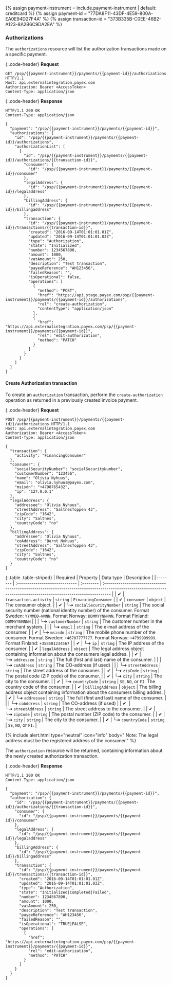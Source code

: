 {% assign payment-instrument = include.payment-instrument | default: creditcard %}
{% assign payment-id = "77DA8F11-43DF-4E59-800A-EA0E94D27F4A" %}
{% assign transaction-id = "373B335B-C0EE-46B2-A123-8A2B6C9DA2EA" %}

### Authorizations

The `authorizations` resource will list the authorization transactions
made on a specific payment.

{:.code-header}
**Request**

```http
GET /psp/{{payment-instrument}}/payments/{{payment-id}}/authorizations HTTP/1.1
Host: api.externalintegration.payex.com
Authorization: Bearer <AccessToken>
Content-Type: application/json
```

{:.code-header}
**Response**

```http
HTTP/1.1 200 OK
Content-Type: application/json

{
  "payment": "/psp/{{payment-instrument}}/payments/{{payment-id}}",
  "authorizations": {
    "id": "/psp/{{payment-instrument}}/payments/{{payment-id}}/authorizations",
    "authorizationList": [
      {
        "id": "/psp/{{payment-instrument}}/payments/{{payment-id}}/authorizations/{{transaction-id}}",
        "consumer": {
          "id": "/psp/{{payment-instrument}}/payments/{{payment-id}}/consumer"
        },
        "legalAddress": {
          "id": "/psp/{{payment-instrument}}/payments/{{payment-id}}/legaladdress"
        },
        "billingAddress": {
          "id": "/psp/{{payment-instrument}}/payments/{{payment-id}}/billingaddress"
        },
        "transaction": {
          "id": "/psp/{{payment-instrument}}/payments/{{payment-id}}/transactions/{{transaction-id}}",
          "created": "2016-09-14T01:01:01.01Z",
          "updated": "2016-09-14T01:01:01.03Z",
          "type": "Authorization",
          "state": "Initialized",
          "number": 1234567890,
          "amount": 1000,
          "vatAmount": 250,
          "description": "Test transaction",
          "payeeReference": "AH123456",
          "failedReason": "",
          "isOperational": false,
          "operations": [
            {
              "method": "POST",
              "href": "https://api.stage.payex.com/psp/{{payment-instrument}}/payments/{{payment-id}}/authorizations",
              "rel": "create-authorization",
              "contentType": "application/json"
            },
            {
              "href": "https://api.externalintegration.payex.com/psp/{{payment-instrument}}/payments/{{payment-id}}",
              "rel": "edit-authorization",
              "method": "PATCH"
            }
          ]
        }
      }
    ]
  }
}
```

#### Create Authorization transaction

To create an `authorization` transaction, perform the `create-authorization`
operation as returned in a previously created invoice payment.

{:.code-header}
**Request**

```http
POST /psp/{{payment-instrument}}/payments/{{payment-id}}/authorizations HTTP/1.1
Host: api.externalintegration.payex.com
Authorization: Bearer <AccessToken>
Content-Type: application/json

{
  "transaction": {
    "activity": "FinancingConsumer"
  },
  "consumer": {
    "socialSecurityNumber": "socialSecurityNumber",
    "customerNumber": "123456",
    "name": "Olivia Nyhuus",
    "email": "olivia.nyhuus@payex.com",
    "msisdn": "+4798765432",
    "ip": "127.0.0.1"
  },
  "legalAddress": {
    "addressee": "Olivia Nyhuus",
    "streetAddress": "SaltnesToppen 43",
    "zipCode": "1642",
    "city": "Saltnes",
    "countryCode": "no"
  },
  "billingAddress": {
    "addressee": "Olivia Nyhuus",
    "coAddress": "Bernt Nyhuus",
    "streetAddress": "SaltnesToppen 43",
    "zipCode": "1642",
    "city": "Saltnes",
    "countryCode": "no"
  }
}
```

{:.table .table-striped}
| Required | Property                       | Data type | Description                                                                                                                                                      |
| :------- | :----------------------------- | :-------- | :--------------------------------------------------------------------------------------------------------------------------------------------------------------- |
| ✔︎︎︎︎︎   | `transaction.activity`         | `string`  | `FinancingConsumer`                                                                                                                                              |
| ✔︎︎︎︎︎   | `consumer`                     | `object`  | The consumer object.                                                                                                                                             |
| ✔︎︎︎︎︎   | └➔&nbsp;`socialSecurityNumber` | `string`  | The social security number (national identity number) of the consumer. Format Sweden: `YYMMDD-NNNN`. Format Norway: `DDMMYYNNNNN`. Format Finland: `DDMMYYNNNNN` |
|          | └➔&nbsp;`customerNumber`       | `string`  | The customer number in the merchant system.                                                                                                                      |
|          | └➔&nbsp;`email`                | `string`  | The e-mail address of the consumer.                                                                                                                              |
| ✔︎︎︎︎︎   | └➔&nbsp;`msisdn`               | `string`  | The mobile phone number of the consumer. Format Sweden: `+46707777777`. Format Norway: `+4799999999`. Format Finland: `+358501234567`                            |
| ✔︎︎︎︎︎   | └➔&nbsp;`ip`                   | `string`  | The IP address of the consumer.                                                                                                                                  |
| ✔︎︎︎︎︎   | `legalAddress`                 | `object`  | The legal address object containing information about the consumers legal addres.                                                                                |
| ✔︎︎︎︎︎   | └➔&nbsp;`addressee`            | `string`  | The full (first and last) name of the consumer.                                                                                                                  |
|          | └➔&nbsp;`coAddress`            | `string`  | The CO-address (if used)                                                                                                                                         |
|          | └➔&nbsp;`streetAddress`        | `string`  | The street address of the consumer.                                                                                                                              |
| ✔︎︎︎︎︎   | └➔&nbsp;`zipCode`              | `string`  | The postal code (ZIP code) of the consumer.                                                                                                                      |
| ✔︎︎︎︎︎   | └➔&nbsp;`city`                 | `string`  | The city to the consumer.                                                                                                                                        |
| ✔︎︎︎︎︎   | └➔&nbsp;`countryCode`          | `string`  | `SE`, `NO`, or `FI`. The country code of the consumer.                                                                                                           |
| ✔︎︎︎︎︎   | `billingAddress`               | `object`  | The billing address object containing information about the consumers billing addres.                                                                            |
| ✔︎︎︎︎︎   | └➔&nbsp;`addressee`            | `string`  | The full (first and last) name of the consumer.                                                                                                                  |
|          | └➔&nbsp;`coAddress`            | `string`  | The CO-address (if used)                                                                                                                                         |
| ✔︎︎︎︎ ︎  | └➔&nbsp;`streetAddress`        | `string`  | The street address to the consumer.                                                                                                                              |
| ✔︎︎︎︎︎   | └➔&nbsp;`zipCode`              | `string`  | The postal number (ZIP code) to the consumer.                                                                                                                    |
| ✔︎︎︎︎︎   | └➔&nbsp;`city`                 | `string`  | The city to the consumer.                                                                                                                                        |
| ✔︎︎︎︎︎   | └➔&nbsp;`countryCode`          | `string`  | `SE`, `NO`, or `FI`.                                                                                                                                             |

{% include alert.html type="neutral" icon="info" body="
Note: The legal address must be the registered address of the consumer." %}

The `authorization` resource will be returned, containing information about
the newly created authorization transaction.

{:.code-header}
**Response**

```http
HTTP/1.1 200 OK
Content-Type: application/json

{
  "payment": "/psp/{{payment-instrument}}/payments/{{payment-id}}",
  "authorization": {
    "id": "/psp/{{payment-instrument}}/payments/{{payment-id}}/authorizations/{{transaction-id}}",
    "consumer": {
      "id": "/psp/{{payment-instrument}}/payments/{{payment-id}}/consumer"
    },
    "legalAddress": {
      "id": "/psp/{{payment-instrument}}/payments/{{payment-id}}/legaladdress"
    },
    "billingAddress": {
      "id": "/psp/{{payment-instrument}}/payments/{{payment-id}}/billingaddress"
    },
    "transaction": {
      "id": "/psp/{{payment-instrument}}/payments/{{payment-id}}/transactions/{{transaction-id}}",
      "created": "2016-09-14T01:01:01.01Z",
      "updated": "2016-09-14T01:01:01.03Z",
      "type": "Authorization",
      "state": "Initialized|Completed|Failed",
      "number": 1234567890,
      "amount": 1000,
      "vatAmount": 250,
      "description": "Test transaction",
      "payeeReference": "AH123456",
      "failedReason": "",
      "isOperational": "TRUE|FALSE",
      "operations": [
        {
          "href": "https://api.externalintegration.payex.com/psp/{{payment-instrument}}/payments/{{payment-id}}",
          "rel": "edit-authorization",
          "method": "PATCH"
        }
      ]
    }
  }
}
```

